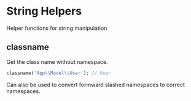 # String Helpers
Helper functions for string manipulation

## classname

Get the class name without namespace.

```php
classname('App\\Model\\User'); // User
```

Can also be used to convert formward slashed namespaces to correct namespaces.

